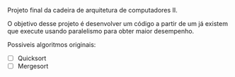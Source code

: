 Projeto final da cadeira de arquitetura de computadores II.

O objetivo desse projeto é desenvolver um código a partir de um já existem que execute usando paralelismo para obter maior desempenho.

Possiveis algoritmos originais:
- [ ] Quicksort
- [ ] Mergesort